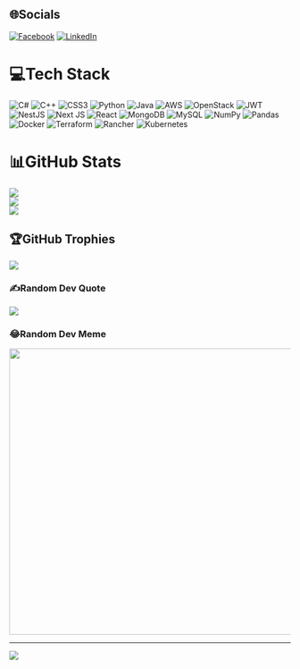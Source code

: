 
## 🌐Socials

[![Facebook](https://img.shields.io/badge/Facebook-%231877F2.svg?logo=Facebook&logoColor=white)](https://facebook.com/https://www.facebook.com/hoang.thien.1705) [![LinkedIn](https://img.shields.io/badge/LinkedIn-%230077B5.svg?logo=linkedin&logoColor=white)](https://linkedin.com/in/https://www.linkedin.com/in/thi%E1%BB%87n-l%C3%AA-gia-ho%C3%A0ng-5072322b3/)

# 💻Tech Stack

![C#](https://img.shields.io/badge/c%23-%23239120.svg?style=for-the-badge&logo=c-sharp&logoColor=white) ![C++](https://img.shields.io/badge/c++-%2300599C.svg?style=for-the-badge&logo=c%2B%2B&logoColor=white) ![CSS3](https://img.shields.io/badge/css3-%231572B6.svg?style=for-the-badge&logo=css3&logoColor=white) ![Python](https://img.shields.io/badge/python-3670A0?style=for-the-badge&logo=python&logoColor=ffdd54) ![Java](https://img.shields.io/badge/java-%23ED8B00.svg?style=for-the-badge&logo=java&logoColor=white) ![AWS](https://img.shields.io/badge/AWS-%23FF9900.svg?style=for-the-badge&logo=amazon-aws&logoColor=white) ![OpenStack](https://img.shields.io/badge/Openstack-%23f01742.svg?style=for-the-badge&logo=openstack&logoColor=white) ![JWT](https://img.shields.io/badge/JWT-black?style=for-the-badge&logo=JSON%20web%20tokens) ![NestJS](https://img.shields.io/badge/nestjs-%23E0234E.svg?style=for-the-badge&logo=nestjs&logoColor=white) ![Next JS](https://img.shields.io/badge/Next-black?style=for-the-badge&logo=next.js&logoColor=white) ![React](https://img.shields.io/badge/react-%2320232a.svg?style=for-the-badge&logo=react&logoColor=%2361DAFB) ![MongoDB](https://img.shields.io/badge/MongoDB-%234ea94b.svg?style=for-the-badge&logo=mongodb&logoColor=white) ![MySQL](https://img.shields.io/badge/mysql-%2300f.svg?style=for-the-badge&logo=mysql&logoColor=white) ![NumPy](https://img.shields.io/badge/numpy-%23013243.svg?style=for-the-badge&logo=numpy&logoColor=white) ![Pandas](https://img.shields.io/badge/pandas-%23150458.svg?style=for-the-badge&logo=pandas&logoColor=white) ![Docker](https://img.shields.io/badge/docker-%230db7ed.svg?style=for-the-badge&logo=docker&logoColor=white) ![Terraform](https://img.shields.io/badge/terraform-%235835CC.svg?style=for-the-badge&logo=terraform&logoColor=white) ![Rancher](https://img.shields.io/badge/rancher-%230075A8.svg?style=for-the-badge&logo=rancher&logoColor=white) ![Kubernetes](https://img.shields.io/badge/kubernetes-%23326ce5.svg?style=for-the-badge&logo=kubernetes&logoColor=white)

# 📊GitHub Stats

![](https://github-readme-stats.vercel.app/api?username=Lghthien&theme=radical&hide_border=false&include_all_commits=false&count_private=false)<br/>
![](https://github-readme-streak-stats.herokuapp.com/?user=Lghthien&theme=radical&hide_border=false)<br/>
![](https://github-readme-stats.vercel.app/api/top-langs/?username=Lghthien&theme=radical&hide_border=false&include_all_commits=false&count_private=false&layout=compact)

## 🏆GitHub Trophies

![](https://github-trophies.vercel.app/?username=Lghthien&theme=radical&no-frame=false&no-bg=false&margin-w=4)

### ✍️Random Dev Quote

![](https://quotes-github-readme.vercel.app/api?type=horizontal&theme=dark)

### 😂Random Dev Meme

<img src="https://random-memer.herokuapp.com/" width="512px"/>

---
[![](https://visitcount.itsvg.in/api?id=Lghthien&icon=0&color=0)](https://visitcount.itsvg.in)
